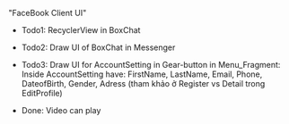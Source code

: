"FaceBook Client UI" 

- Todo1: RecyclerView in BoxChat
- Todo2: Draw UI of BoxChat in Messenger

- Todo3: Draw UI for AccountSetting in Gear-button in Menu_Fragment: Inside AccountSetting have: FirstName, LastName, Email, Phone, DateofBirth, Gender, Adress (tham khảo ở Register vs Detail trong EditProfile)

- Done: Video can play
